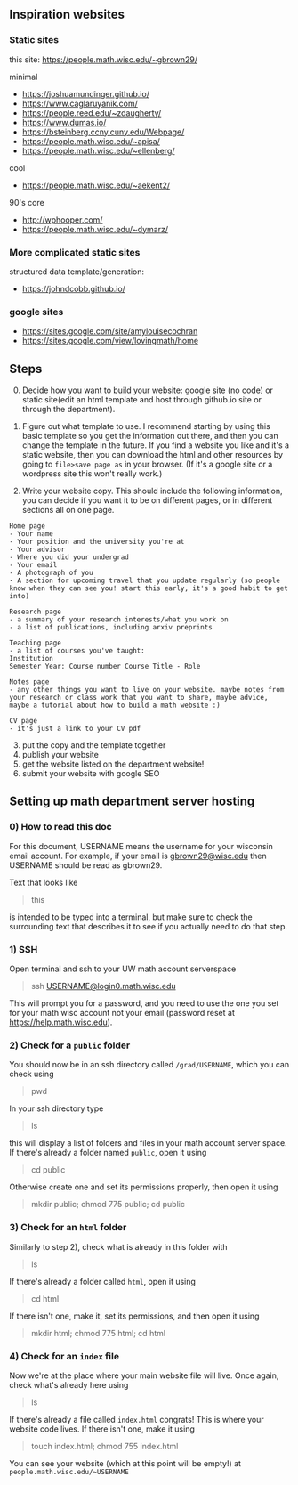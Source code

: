 ## Inspiration websites
### Static sites
this site: https://people.math.wisc.edu/~gbrown29/

minimal
- https://joshuamundinger.github.io/
- https://www.caglaruyanik.com/
- https://people.reed.edu/~zdaugherty/
- https://www.dumas.io/
- https://bsteinberg.ccny.cuny.edu/Webpage/
- https://people.math.wisc.edu/~apisa/
- https://people.math.wisc.edu/~ellenberg/

cool
- https://people.math.wisc.edu/~aekent2/

90's core
- http://wphooper.com/
- https://people.math.wisc.edu/~dymarz/

### More complicated static sites
structured data template/generation:
- https://johndcobb.github.io/

### google sites
- https://sites.google.com/site/amylouisecochran
- https://sites.google.com/view/lovingmath/home


## Steps
0) Decide how you want to build your website: google site (no code) or static site(edit an html template and host through github.io site or through the department).
1) Figure out what template to use. I recommend starting by using this basic template so you get the information out there, and then you can change the template in the future. If you find a website you like and it's a static website, then you can download the html and other resources by going to `file>save page as` in your browser. (If it's a google site or a wordpress site this won't really work.)

2) Write your website copy. This should include the following information, you can decide if you want it to be on different pages, or in different sections all on one page.
```
Home page
- Your name
- Your position and the university you're at
- Your advisor
- Where you did your undergrad
- Your email 
- A photograph of you
- A section for upcoming travel that you update regularly (so people know when they can see you! start this early, it's a good habit to get into)

Research page
- a summary of your research interests/what you work on
- a list of publications, including arxiv preprints

Teaching page
- a list of courses you've taught: 
Institution
Semester Year: Course number Course Title - Role

Notes page
- any other things you want to live on your website. maybe notes from your research or class work that you want to share, maybe advice, maybe a tutorial about how to build a math website :) 

CV page
- it's just a link to your CV pdf
```
3) put the copy and the template together
4) publish your website
5) get the website listed on the department website!
6) submit your website with google SEO

## Setting up math department server hosting
### 0) How to read this doc
For this document, USERNAME means the username for your wisconsin email account. For example, if your email is gbrown29@wisc.edu then USERNAME should be read as gbrown29. 

Text that looks like 
> this 

is intended to be typed into a terminal, but make sure to check the surrounding text that describes it to see if you actually need to do that step. 

### 1) SSH
Open terminal and ssh to your UW math account serverspace

> ssh USERNAME@login0.math.wisc.edu

This will prompt you for a password, and you need to use the one you set for your math wisc account not your email (password reset at https://help.math.wisc.edu).

### 2) Check for a `public` folder

You should now be in an ssh directory called `/grad/USERNAME`, which you can check using

> pwd

In your ssh directory type 

> ls 

this will display a list of folders and files in your math account server space. If there's already a folder named `public`, open it using 

> cd public

Otherwise create one and set its permissions properly, then open it using 

> mkdir public; chmod 775 public; cd public

### 3) Check for an `html` folder

Similarly to step 2), check what is already in this folder with

> ls

If there's already a folder called `html`, open it using 

> cd html

If there isn't one, make it, set its permissions, and then open it using 

> mkdir html; chmod 775 html; cd html


### 4) Check for an `index` file

Now we're at the place where your main website file will live. Once again, check what's already here using 

> ls 

If there's already a file called `index.html` congrats! This is where your website code lives. If there isn't one, make it using 

> touch index.html; chmod 755 index.html 

You can see your website (which at this point will be empty!) at `people.math.wisc.edu/~USERNAME`

